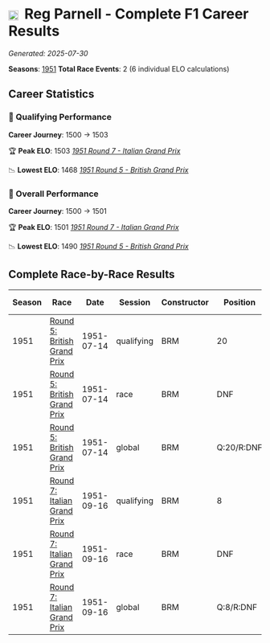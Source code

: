 # <img src="https://upload.wikimedia.org/wikipedia/commons/thumb/8/83/Flag_of_the_United_Kingdom_%283-5%29.svg/512px-Flag_of_the_United_Kingdom_%283-5%29.svg.png?20250726143817" alt="United Kingdom" width="20" height="auto" style="vertical-align: middle; margin-right: 5px;" onerror="this.outerHTML='🇬🇧'; this.style.marginRight='5px';"/> Reg Parnell - Complete F1 Career Results

*Generated: 2025-07-30*

**Seasons**: [1951](../seasons/1951-season-report.md)
**Total Race Events**: 2 (6 individual ELO calculations)

## Career Statistics

### 🏁 Qualifying Performance
**Career Journey**: 1500 → 1503

🏆 **Peak ELO**: 1503
   *[1951 Round 7 - Italian Grand Prix](../seasons/1951-season-report.md#round-7-italian-grand-prix)*

📉 **Lowest ELO**: 1468
   *[1951 Round 5 - British Grand Prix](../seasons/1951-season-report.md#round-5-british-grand-prix)*

### 🌟 Overall Performance
**Career Journey**: 1500 → 1501

🏆 **Peak ELO**: 1501
   *[1951 Round 7 - Italian Grand Prix](../seasons/1951-season-report.md#round-7-italian-grand-prix)*

📉 **Lowest ELO**: 1490
   *[1951 Round 5 - British Grand Prix](../seasons/1951-season-report.md#round-5-british-grand-prix)*


## Complete Race-by-Race Results

| Season | Race | Date | Session | Constructor | Position | Starting ELO | ELO Change | Final ELO | Teammate |
|--------|------|------|---------|-------------|----------|--------------|------------|-----------|----------|
| 1951 | [Round 5: British Grand Prix](../seasons/1951-season-report.md#round-5-british-grand-prix) | 1951-07-14 | qualifying | BRM | 20 | 1500 | -32 | 1468 | <img src="https://upload.wikimedia.org/wikipedia/commons/thumb/8/83/Flag_of_the_United_Kingdom_%283-5%29.svg/512px-Flag_of_the_United_Kingdom_%283-5%29.svg.png?20250726143817" alt="United Kingdom" width="20" height="auto" style="vertical-align: middle; margin-right: 5px;" onerror="this.outerHTML='🇬🇧'; this.style.marginRight='5px';"/> Peter Walker |
| 1951 | [Round 5: British Grand Prix](../seasons/1951-season-report.md#round-5-british-grand-prix) | 1951-07-14 | race | BRM | DNF | 1500 | N/A | 1500 | <img src="https://upload.wikimedia.org/wikipedia/commons/thumb/8/83/Flag_of_the_United_Kingdom_%283-5%29.svg/512px-Flag_of_the_United_Kingdom_%283-5%29.svg.png?20250726143817" alt="United Kingdom" width="20" height="auto" style="vertical-align: middle; margin-right: 5px;" onerror="this.outerHTML='🇬🇧'; this.style.marginRight='5px';"/> Peter Walker |
| 1951 | [Round 5: British Grand Prix](../seasons/1951-season-report.md#round-5-british-grand-prix) | 1951-07-14 | global | BRM | Q:20/R:DNF | 1500 | -10 | 1490 | <img src="https://upload.wikimedia.org/wikipedia/commons/thumb/8/83/Flag_of_the_United_Kingdom_%283-5%29.svg/512px-Flag_of_the_United_Kingdom_%283-5%29.svg.png?20250726143817" alt="United Kingdom" width="20" height="auto" style="vertical-align: middle; margin-right: 5px;" onerror="this.outerHTML='🇬🇧'; this.style.marginRight='5px';"/> Peter Walker |
| 1951 | [Round 7: Italian Grand Prix](../seasons/1951-season-report.md#round-7-italian-grand-prix) | 1951-09-16 | qualifying | BRM | 8 | 1468 | +35 | 1503 | <img src="https://upload.wikimedia.org/wikipedia/commons/thumb/8/83/Flag_of_the_United_Kingdom_%283-5%29.svg/512px-Flag_of_the_United_Kingdom_%283-5%29.svg.png?20250726143817" alt="United Kingdom" width="20" height="auto" style="vertical-align: middle; margin-right: 5px;" onerror="this.outerHTML='🇬🇧'; this.style.marginRight='5px';"/> Ken Richardson |
| 1951 | [Round 7: Italian Grand Prix](../seasons/1951-season-report.md#round-7-italian-grand-prix) | 1951-09-16 | race | BRM | DNF | 1500 | N/A | 1500 | <img src="https://upload.wikimedia.org/wikipedia/commons/thumb/8/83/Flag_of_the_United_Kingdom_%283-5%29.svg/512px-Flag_of_the_United_Kingdom_%283-5%29.svg.png?20250726143817" alt="United Kingdom" width="20" height="auto" style="vertical-align: middle; margin-right: 5px;" onerror="this.outerHTML='🇬🇧'; this.style.marginRight='5px';"/> Ken Richardson |
| 1951 | [Round 7: Italian Grand Prix](../seasons/1951-season-report.md#round-7-italian-grand-prix) | 1951-09-16 | global | BRM | Q:8/R:DNF | 1490 | +11 | 1501 | <img src="https://upload.wikimedia.org/wikipedia/commons/thumb/8/83/Flag_of_the_United_Kingdom_%283-5%29.svg/512px-Flag_of_the_United_Kingdom_%283-5%29.svg.png?20250726143817" alt="United Kingdom" width="20" height="auto" style="vertical-align: middle; margin-right: 5px;" onerror="this.outerHTML='🇬🇧'; this.style.marginRight='5px';"/> Ken Richardson |
